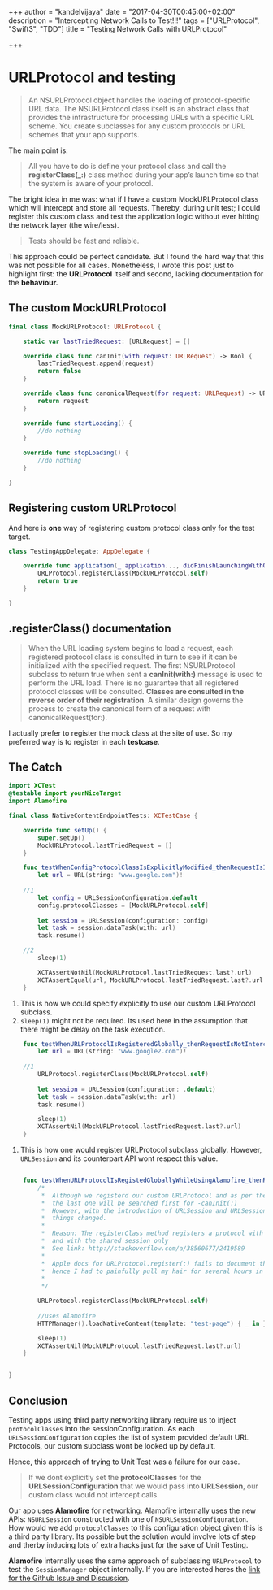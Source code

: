 +++
author = "kandelvijaya"
date = "2017-04-30T00:45:00+02:00"
description = "Intercepting Network Calls to Test!!!"
tags = ["URLProtocol", "Swift3", "TDD"]
title = "Testing Network Calls with URLProtocol"

+++

URLProtocol and testing
===================


>An NSURLProtocol object handles the loading of protocol-specific URL data. The NSURLProtocol class itself is an abstract class that provides the infrastructure for processing URLs with a specific URL scheme. You create subclasses for any custom protocols or URL schemes that your app supports.

The main point is: 

>All you have to do is define your protocol class and call the **registerClass(_:)** class method during your app’s launch time so that the system is aware of your protocol.

The bright idea in me was: what if I have a custom MockURLProtocol class which will intercept and store all requests. Thereby, during unit test; I could register this custom class and test the application logic without ever hitting the network layer (the wire/less).

>Tests should be fast and reliable. 

This approach could be perfect candidate. But I found the hard way that this was not possible for all cases. Nonetheless, I wrote this post just to highlight first: the **URLProtocol** itself and second, lacking documentation for the **behaviour.**

## The custom MockURLProtocol
```swift
final class MockURLProtocol: URLProtocol {

    static var lastTriedRequest: [URLRequest] = []

    override class func canInit(with request: URLRequest) -> Bool {
        lastTriedRequest.append(request)
        return false
    }

    override class func canonicalRequest(for request: URLRequest) -> URLRequest {
        return request
    }

    override func startLoading() {
        //do nothing
    }

    override func stopLoading() {
        //do nothing
    }

}
```


## Registering custom URLProtocol
And here is **one** way of registering custom protocol class only for the test target. 
```swift
class TestingAppDelegate: AppDelegate {

    override func application(_ application..., didFinishLaunchingWithOptions ...) -> Bool {
        URLProtocol.registerClass(MockURLProtocol.self)
        return true
    }

}
```


## .registerClass() documentation
>When the URL loading system begins to load a request, each registered protocol class is consulted in turn to see if it can be initialized with the specified request. The first NSURLProtocol subclass to return true when sent a **canInit(with:)** message is used to perform the URL load. There is no guarantee that all registered protocol classes will be consulted.
**Classes are consulted in the reverse order of their registration**. A similar design governs the process to create the canonical form of a request with canonicalRequest(for:).


I actually prefer to register the mock class at the site of use. So my preferred way is to register in each **testcase**.

## The Catch

```swift
import XCTest
@testable import yourNiceTarget
import Alamofire

final class NativeContentEndpointTests: XCTestCase {

    override func setUp() {
        super.setUp()
        MockURLProtocol.lastTriedRequest = []
    }

    func testWhenConfigProtocolClassIsExplicitlyModified_thenRequestIsIntercepted() {
        let url = URL(string: "www.google.com")!
		
	//1
        let config = URLSessionConfiguration.default
        config.protocolClasses = [MockURLProtocol.self]
		
        let session = URLSession(configuration: config)
        let task = session.dataTask(with: url)
        task.resume()

	//2 
        sleep(1)

        XCTAssertNotNil(MockURLProtocol.lastTriedRequest.last?.url)
        XCTAssertEqual(url, MockURLProtocol.lastTriedRequest.last?.url!)
    }
```
1. This is how we could specify explicitly to use our custom URLProtocol subclass. 
2. `sleep(1)` might not be required. Its used here in the assumption that there might 
   be delay on the task execution.


```swift
    func testWhenURLProtocolIsRegisteredGlobally_thenRequestIsNotIntercepted() {
        let url = URL(string: "www.google2.com")!
		
	//1
        URLProtocol.registerClass(MockURLProtocol.self)
		
        let session = URLSession(configuration: .default)
        let task = session.dataTask(with: url)
        task.resume()

        sleep(1)
        XCTAssertNil(MockURLProtocol.lastTriedRequest.last?.url)
    }
```
1. This is how one would register URLProtocol subclass globally. However, `URLSession` and its 
   counterpart API wont respect this value. 

```swift

    func testWhenURLProtocolIsRegistedGloballyWhileUsingAlamofire_thenRequestIsNotIntercepted() {
        /*
         *  Although we registerd our custom URLProtocol and as per the documentation
         *  the last one will be searched first for -canInit(:)
         *  However, with the introduction of URLSession and URLSessionConfiguration,
         *  things changed. 
         *
         *  Reason: The registerClass method registers a protocol with NSURLConnection 
         *  and with the shared session only
         *  See link: http://stackoverflow.com/a/38560677/2419589
         * 
         *  Apple docs for URLProtocol.register(:) fails to document this behavior and
         *  hence I had to painfully pull my hair for several hours in vain.
         *
         */

        URLProtocol.registerClass(MockURLProtocol.self)
        
        //uses Alamofire
        HTTPManager().loadNativeContent(template: "test-page") { _ in }

        sleep(1)
        XCTAssertNil(MockURLProtocol.lastTriedRequest.last?.url)
    }


}


```

## Conclusion

Testing apps using third party networking library require us to inject `protocolClasses` into the sessionConfiguration.  As each `URLSessionConfiguration` copies the list of system provided default URL Protocols, our custom subclass wont be looked up by default. 

Hence, this approach of trying to Unit Test was a failure for our case. 

>If we dont explicitly set the **protocolClasses** for the **URLSessionConfiguration** that we would pass into **URLSession**, our custom class would not intercept calls. 

Our app uses [**Alamofire**](https://github.com/Alamofire/Alamofire) for networking.  Alamofire internally uses the new APIs: `NSURLSession` constructed with one of `NSURLSessionConfiguration`. How would we add `protocolClasses` to this configuration object given this is a third party library. Its possible but the solution would involve lots of step and therby inducing lots of extra hacks just for the sake of Unit Testing. 

**Alamofire** internally uses the same approach of subclassing `URLProtocol` to test the `SessionManager` object internally. If you are interested heres the [link for the Github Issue and Discussion](https://github.com/Alamofire/Alamofire/issues/1160).
 
        
         
